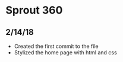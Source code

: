 # Sprout 360


## 2/14/18

- Created the first commit to the file
- Stylized the home page with html and css

